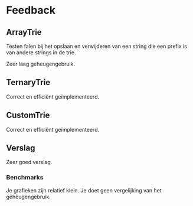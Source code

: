 
# Feedback

## ArrayTrie

Testen falen bij het opslaan en verwijderen van een string die een prefix is van andere strings in de trie.

Zeer laag geheugengebruik.

## TernaryTrie

Correct en efficiënt geïmplementeerd.

## CustomTrie

Correct en efficiënt geïmplementeerd.

## Verslag

Zeer goed verslag.

### Benchmarks

Je grafieken zijn relatief klein.
Je doet geen vergelijking van het geheugengebruik.
